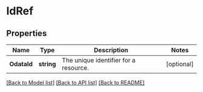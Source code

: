 # IdRef

## Properties

Name | Type | Description | Notes
------------ | ------------- | ------------- | -------------
**OdataId** | **string** | The unique identifier for a resource. | [optional] 

[[Back to Model list]](../README.md#documentation-for-models) [[Back to API list]](../README.md#documentation-for-api-endpoints) [[Back to README]](../README.md)


